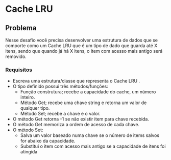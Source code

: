 # Cache LRU

## Problema

Nesse desafio você precisa desenvolver uma estrutura de dados que se comporte como um Cache LRU que é um tipo de dado que guarda até X itens, sendo que quando já há X itens, o item com acesso mais antigo será removido.

### Requisitos

* Escreva uma estrutura/classe que representa o Cache LRU .
* O tipo definido possui três métodos/funções:
    * Função construtura; recebe a capacidade do cache, um número inteiro.
    * Método Get; recebe uma chave string e retorna um valor de qualquer tipo.
    * Método Set; recebe a chave e o valor.
* O método Get retorna -1 se não existir item para chave recebida.
* O método Get memoriza a ordem de acesso de cada chave.
* O método Set:
    * Salva um valor baseado numa chave se o número de items salvos for abaixo da capacidade.
    * Substitui o item com acesso mais antigo se a capacidade de itens foi atingida